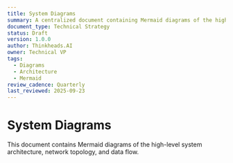 ```yaml
---
title: System Diagrams
summary: A centralized document containing Mermaid diagrams of the high-level system architecture, network topology, and data flow.
document_type: Technical Strategy
status: Draft
version: 1.0.0
author: Thinkheads.AI
owner: Technical VP
tags:
  - Diagrams
  - Architecture
  - Mermaid
review_cadence: Quarterly
last_reviewed: 2025-09-23
---
```


# System Diagrams

This document contains Mermaid diagrams of the high-level system architecture, network topology, and data flow.